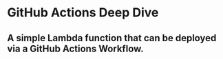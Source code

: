 # GitHub Actions Deep Dive
## A simple Lambda function that can be deployed via a GitHub Actions Workflow.